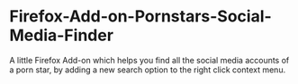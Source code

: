 # Firefox-Add-on-Pornstars-Social-Media-Finder
A little Firefox Add-on which helps you find all the social media accounts of a porn star, by adding a new search option to the right click context menu.
